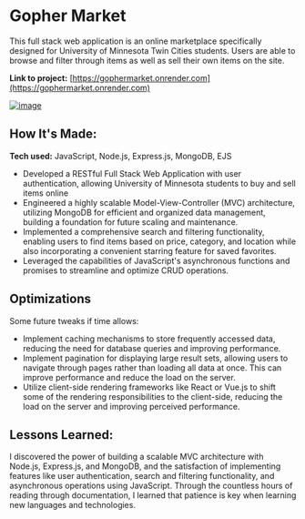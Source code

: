 # Gopher Market
This full stack web application is an online marketplace specifically designed for University of Minnesota Twin Cities students.
Users are able to browse and filter through items as well as sell their own items on the site.



**Link to project:** [https://gophermarket.onrender.com](https://gophermarket.onrender.com)

<a href="https://gophermarket.onrender.com" target="_blank">![image](https://github.com/ElsdonC/gopher-market/assets/67447710/50bdb6cf-4cd5-413c-b7b9-76ecdb8ed353)</a>

## How It's Made:

**Tech used:** JavaScript, Node.js, Express.js, MongoDB, EJS

- Developed a RESTful Full Stack Web Application with user authentication, allowing University of Minnesota students to buy and sell items online
- Engineered a highly scalable Model-View-Controller (MVC) architecture, utilizing MongoDB for efficient and organized data management, building a foundation for future scaling and maintenance.
- Implemented a comprehensive search and filtering functionality, enabling users to find items based on price, category, and location while also incorporating a convenient starring feature for saved favorites.
- Leveraged the capabilities of JavaScript's asynchronous functions and promises to streamline and optimize CRUD operations.

## Optimizations

Some future tweaks if time allows:
- Implement caching mechanisms to store frequently accessed data, reducing the need for database queries and improving performance.
- Implement pagination for displaying large result sets, allowing users to navigate through pages rather than loading all data at once. This can improve performance and reduce the load on the server.
- Utilize client-side rendering frameworks like React or Vue.js to shift some of the rendering responsibilities to the client-side, reducing the load on the server and improving perceived performance.

## Lessons Learned:

I discovered the power of building a scalable MVC architecture with Node.js, Express.js, and MongoDB, and the satisfaction of implementing features like user authentication, search and filtering functionality, and asynchronous operations using JavaScript.
Through the countless hours of reading through documentation, I learned that patience is key when learning new languages and technologies.
